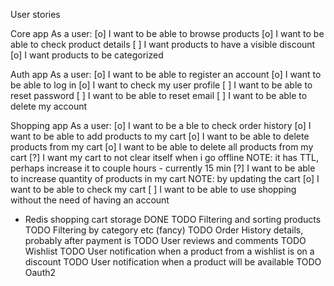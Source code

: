 User stories

Core app
As a user:
[o] I want to be able to browse products
[o] I want to be able to check product details
[ ] I want products to have a visible discount
[o] I want products to be categorized


Auth app
As a user:
[o] I want to be able to register an account
[o] I want to be able to log in
[o] I want to check my user profile
[ ] I want to be able to reset password
[ ] I want to be able to reset email
[ ] I want to be able to delete my account


Shopping app
As a user:
[o] I want to be a ble to check order history
[o] I want to be able to add products to my cart
[o] I want to be able to delete products from my cart
[o] I want to be able to delete all products from my cart
[?] I want my cart to not clear itself when i go offline NOTE: it has TTL, perhaps increase it to couple hours - currently 15 min
[?] I want to be able to increase quantity of products in my cart NOTE: by updating the cart
[o] I want to be able to check my cart 
[ ] I want to be able to use shopping without the need of having an account

- Redis shopping cart storage DONE
TODO Filtering and sorting products
TODO Filtering by category etc (fancy)
TODO Order History details, probably after payment is
TODO User reviews and comments
TODO Wishlist
TODO User notification when a product from a wishlist is on a discount
TODO User notification when a product will be available
TODO Oauth2
